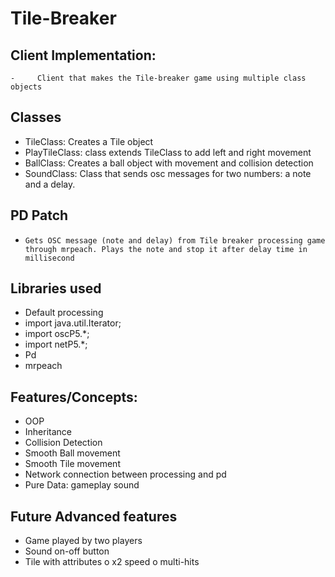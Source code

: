 # Tile-Breaker

## Client Implementation: 
    -     Client that makes the Tile-breaker game using multiple class objects 

## Classes 
-    TileClass: Creates a Tile object 
-    PlayTileClass: class extends TileClass to add left and right movement 
-    BallClass: Creates a ball object with movement and collision detection 
-    SoundClass: Class that sends osc messages for two numbers: a note and a delay.  
## PD Patch 
-     Gets OSC message (note and delay) from Tile breaker processing game through mrpeach. Plays the note and stop it after delay time in millisecond 

## Libraries used 
-    Default processing 
-    import java.util.Iterator; 
-    import oscP5.*; 
-    import netP5.*; 
-    Pd 
-    mrpeach 

## Features/Concepts: 
-    OOP 
-    Inheritance 
-    Collision Detection 
-    Smooth Ball movement 
-    Smooth Tile movement 
-    Network connection between processing and pd 
-    Pure Data: gameplay sound 

## Future Advanced features  
-    Game played by two players 
-    Sound on-off button
-    Tile with attributes 
o    x2 speed
o    multi-hits
